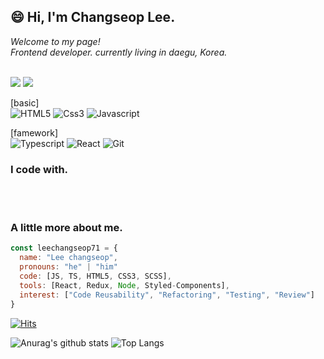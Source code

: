 ## 😄 Hi, I'm Changseop Lee.




<i>Welcome to my page!</i> <br>
<i>Frontend developer. currently living in daegu, Korea.</i><br><br>

<a href="https://velog.io/@haseuki71"><img src="https://img.shields.io/badge/velog%20-11B48A?style=flat-square&logo=Vimeo&logoColor=white&link=https://velog.io/@haseuki71"/></a>
<a href="mailto:haseuki71@gmail.com"><img src="https://img.shields.io/badge/Gmail-d14836?style=flat-square&logo=Gmail&logoColor=white&link=haseuki71@gmail.com"/></a>

[basic]
<br>
![HTML5](https://img.shields.io/badge/-HTML5-E34F26?style=flat-square&logo=html5&logoColor=white)
![Css3](https://img.shields.io/badge/-css3-007ACC?style=flat-square&logo=css3&logoColor=white)
![Javascript](https://img.shields.io/badge/-JavaScript-f7e018?style=flat-square&logo=JavaScript&logoColor=black)
<br>

[famework]
<br>
![Typescript](https://img.shields.io/badge/-TypeScript-007ACC?style=flat-square&logo=typescript&logoColor=white)
![React](https://img.shields.io/badge/-React-20232a?style=flat-square&logo=react&logoColor=61dafb)
![Git](https://img.shields.io/badge/-Git-F05032?style=flat-square&logo=react&logoColor=White)
### I code with.

<br><br>
                  
### A little more about me.
```javascript
const leechangseop71 = {
  name: "Lee changseop",
  pronouns: "he" | "him"
  code: [JS, TS, HTML5, CSS3, SCSS],
  tools: [React, Redux, Node, Styled-Components],
  interest: ["Code Reusability", "Refactoring", "Testing", "Review"]
}
```
[![Hits](https://hits.seeyoufarm.com/api/count/incr/badge.svg?url=https%3A%2F%2Fgithub.com%2Fleechangseop71%2Fhit-counter&count_bg=%23A6A8AE&title_bg=%23131111&icon=github.svg&icon_color=%23E7E7E7&title=Github&edge_flat=false)](https://hits.seeyoufarm.com)
<br>

![Anurag's github stats](https://github-readme-stats.vercel.app/api?username=leechangseop71&show_icons=true&theme=tokyonight)
![Top Langs](https://github-readme-stats.vercel.app/api/top-langs/?username=leechangseop71&layout=compact&theme=tokyonight)
